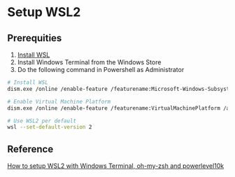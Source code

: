 # Setup WSL2

## Prerequities

1. [Install WSL](https://docs.microsoft.com/en-us/windows/wsl/install)
2. Install Windows Terminal from the Windows Store
3. Do the following command in Powershell as Administrator

```bash
# Install WSL
dism.exe /online /enable-feature /featurename:Microsoft-Windows-Subsystem-Linux /all /norestart

# Enable Virtual Machine Platform
dism.exe /online /enable-feature /featurename:VirtualMachinePlatform /all /norestart

# Use WSL2 per default
wsl --set-default-version 2
```


## Reference

[How to setup WSL2 with Windows Terminal, oh-my-zsh and powerlevel10k](https://yduman.github.io/blog/wsl2-setup/)
